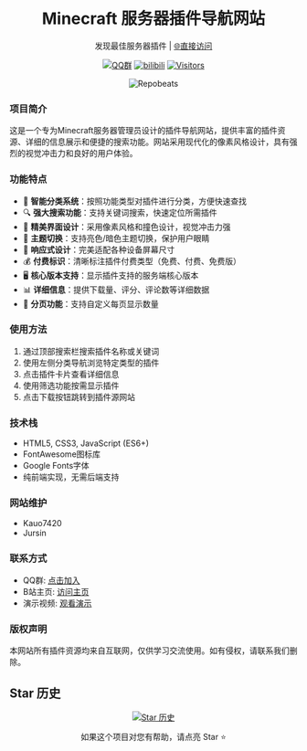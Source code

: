 <div align="center">

# Minecraft 服务器插件导航网站
发现最佳服务器插件 | [🌐直接访问](https://mcplugin.netlify.app/)

[![QQ群](https://img.shields.io/badge/-QQ%E7%BE%A4%EF%BD%9C684957856-blue?style=flat&logo=QQ)](https://qm.qq.com/q/Ghue9KRxi8)
[![bilibili](https://img.shields.io/badge/-bilibili%E8%A7%86%E9%A2%91%EF%BD%9CBV1wZvPzXENR-%23FB7299?style=flat&logo=bilibili)](https://www.bilibili.com/video/BV1wZvPzXENR)
[![Visitors](https://api.visitorbadge.io/api/combined?path=https%3A%2F%2Fgithub.com%2FKauo7420%2FKauo7420&label=Visitors&countColor=%23263759&style=flat)](https://visitorbadge.io/)

![Repobeats](https://repobeats.axiom.co/api/embed/f16b160ea419610190dff30d327b56ad37f2e86e.svg "Repobeats analytics image")

</div>

### 项目简介
这是一个专为Minecraft服务器管理员设计的插件导航网站，提供丰富的插件资源、详细的信息展示和便捷的搜索功能。网站采用现代化的像素风格设计，具有强烈的视觉冲击力和良好的用户体验。

### 功能特点
- 🎯 **智能分类系统**：按照功能类型对插件进行分类，方便快速查找
- 🔍 **强大搜索功能**：支持关键词搜索，快速定位所需插件
- 🎨 **精美界面设计**：采用像素风格和撞色设计，视觉冲击力强
- 🌙 **主题切换**：支持亮色/暗色主题切换，保护用户眼睛
- 📱 **响应式设计**：完美适配各种设备屏幕尺寸
- 💰 **付费标识**：清晰标注插件付费类型（免费、付费、免费版）
- 🖥️ **核心版本支持**：显示插件支持的服务端核心版本
- 📊 **详细信息**：提供下载量、评分、评论数等详细数据
- 🔄 **分页功能**：支持自定义每页显示数量

### 使用方法
1. 通过顶部搜索栏搜索插件名称或关键词
2. 使用左侧分类导航浏览特定类型的插件
3. 点击插件卡片查看详细信息
4. 使用筛选功能按需显示插件
5. 点击下载按钮跳转到插件源网站

### 技术栈
- HTML5, CSS3, JavaScript (ES6+)
- FontAwesome图标库
- Google Fonts字体
- 纯前端实现，无需后端支持

### 网站维护
- Kauo7420
- Jursin

### 联系方式
- QQ群: [点击加入](https://qm.qq.com/q/Ghue9KRxi8)
- B站主页: [访问主页](https://space.bilibili.com/375148183)
- 演示视频: [观看演示](https://www.bilibili.com/video/BV1wZvPzXENR)

### 版权声明
本网站所有插件资源均来自互联网，仅供学习交流使用。如有侵权，请联系我们删除。

## Star 历史

<div align="center">

[![Star 历史](https://starchart.cc/Kauo7420/Kauo7420.svg?variant=adaptive)](https://starchart.cc/Kauo7420/Kauo7420)

如果这个项目对您有帮助，请点亮 Star ⭐
</div>
